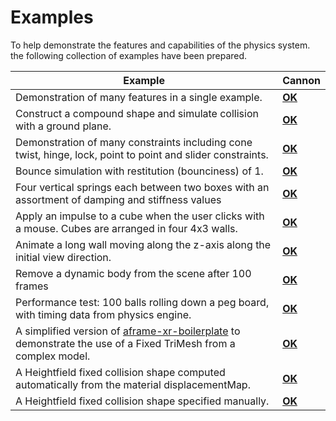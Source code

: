 # Examples

To help demonstrate the features and capabilities of the physics system.
the following collection of examples have been prepared.


| Example                                                      | Cannon                                 |
| ------------------------------------------------------------ | -------------------------------------- |
| Demonstration of many features in a single example.          | [**OK**](sandbox.html)     |
| Construct a compound shape and simulate collision with a ground plane. | [**OK**](compound.html)     |
| Demonstration of many constraints including cone twist, hinge, lock, point to point and slider constraints. | [**OK**](constraints.html) |
| Bounce simulation with restitution (bounciness) of 1. | [**OK**](materials.html)   |
| Four vertical springs each between two boxes with an assortment of damping and stiffness values | [**OK**](spring.html)     |
| Apply an impulse to a cube when the user clicks with a mouse. Cubes are arranged in four 4x3 walls. | [**OK**](stress.html)      |
| Animate a long wall moving along the z-axis along the initial view direction. | [**OK**](sweeper.html)     |
| Remove a dynamic body from the scene after 100 frames | [**OK**](ttl.html)         |
| Performance test: 100 balls rolling down a peg board, with timing data from physics engine. | [**OK**](perf.html) |
| A simplified version of [aframe-xr-boilerplate](https://github.com/AdaRoseCannon/aframe-xr-boilerplate) to demonstrate the use of a Fixed TriMesh from a complex model. | [**OK**](aframe-xr-boilerplate/) |
| A Heightfield fixed collision shape computed automatically from the material displacementMap. | [**OK**](heightfield.html) |
| A Heightfield fixed collision shape specified manually. | [**OK**](heightfield-manual.html) |

